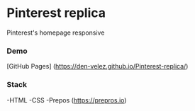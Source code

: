 # Pinterest replica
  Pinterest's homepage responsive

### Demo
  [GitHub Pages] (https://den-velez.github.io/Pinterest-replica/)
  
### Stack
  -HTML
  -CSS
  -Prepos (https://prepros.io) 
  
